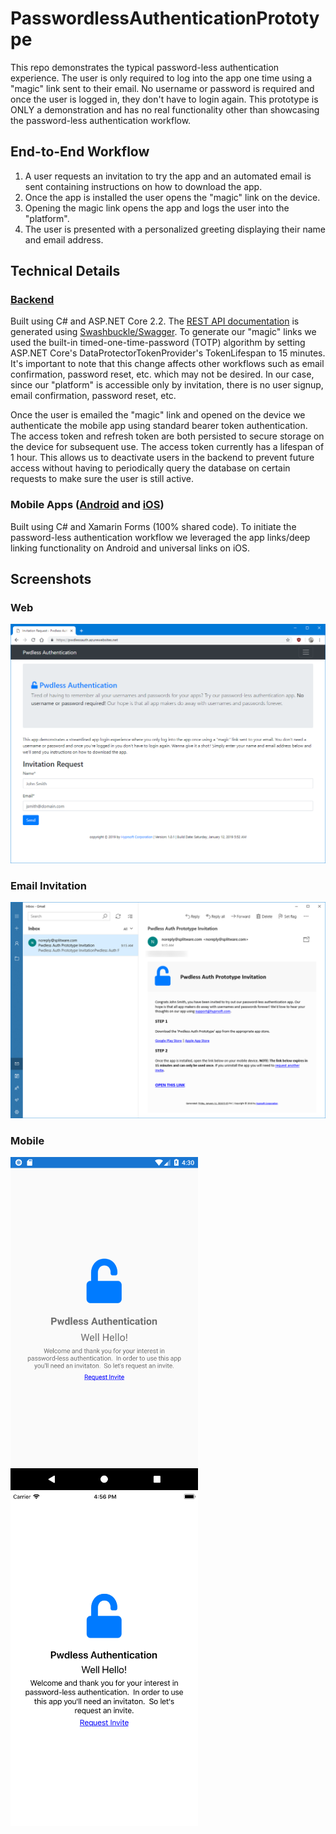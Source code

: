 # PasswordlessAuthenticationPrototype
This repo demonstrates the typical password-less authentication experience.  The user is only required to log into the app one time using a "magic" link sent to their email. No username or password is required and once the user is logged in, they don't have to login again. This prototype is ONLY a demonstration and has no real functionality other than showcasing the password-less authentication workflow.

## End-to-End Workflow
1. A user requests an invitation to try the app and an automated email is sent containing instructions on how to download the app.
2. Once the app is installed the user opens the "magic" link on the device.
3. Opening the magic link opens the app and logs the user into the "platform".
4. The user is presented with a personalized greeting displaying their name and email address.

## Technical Details
### [Backend](https://pwdlessauth.azurewebsites.net/)
Built using C# and ASP.NET Core 2.2.  The [REST API documentation](https://pwdlessauth.azurewebsites.net/swagger) is generated using [Swashbuckle/Swagger](https://swagger.io/). To generate our "magic" links we used the built-in timed-one-time-password (TOTP) algorithm by setting ASP.NET Core's DataProtectorTokenProvider's TokenLifespan to 15 minutes.  It's important to note that this change affects other workflows such as email confirmation, password reset, etc. which may not be desired.  In our case, since our "platform" is accessible only by invitation, there is no user signup, email confirmation, password reset, etc.  

Once the user is emailed the "magic" link and opened on the device we authenticate the mobile app using standard bearer token authentication.  The access token and refresh token are both persisted to secure storage on the device for subsequent use.  The access token currently has a lifespan of 1 hour.  This allows us to deactivate users in the backend to prevent future access without having to periodically query the database on certain requests to make sure the user is still active.

### Mobile Apps ([Android](https://play.google.com/store/apps/details?id=com.hyprsoft.Auth.Passwordless.Prototype) and [iOS](https://www.apple.com/ios/app-store))
Built using C# and Xamarin Forms (100% shared code).  To initiate the password-less authentication workflow we leveraged the app links/deep linking functionality on Android and universal links on iOS.

## Screenshots
### Web
![Web Screenshot](https://github.com/hyprsoftcorp/PasswordlessAuthenticationPrototype/blob/master/Media/Web/home.png "Web Screenshot")

### Email Invitation
![Email Invitation Screenshot](https://github.com/hyprsoftcorp/PasswordlessAuthenticationPrototype/blob/master/Media/Web/invite.png "Email Invitation Screenshot")

### Mobile
<img src="https://github.com/hyprsoftcorp/PasswordlessAuthenticationPrototype/blob/master/Media/Android/Phone/Screenshot_1547425805.png" alt="Android Screenshot" width="300" />&nbsp;<img src="https://github.com/hyprsoftcorp/PasswordlessAuthenticationPrototype/blob/master/Media/iOS/Phone/2019-01-13_04-56-58-PM.png" alt="iOS Screenshot" width="300" />